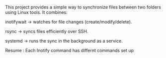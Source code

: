 This project provides a simple way to synchronize files between two folders using Linux tools. It combines:

inotifywait
 → watches for file changes (create/modify/delete).

rsync
 → syncs files efficiently over SSH.

systemd
 → runs the sync in the background as a service.


Resume : Each Inotify command has differnt commands set up 

